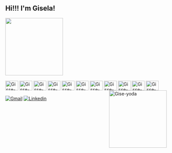 ## Hi!!! I'm Gisela!

<div>
    <a href="https://github.com/gissestephy"></a>
    <img height="180px" src="http://github-readme-stats.vercel.app/api/top-langs/?username=gissestephy&layout=compact&theme=dracula&langs_count=16"/>

<div style="display: inline_block"><br>
    <img align="center" height="30" width="40" alt="Gisse-HTML" src="https://cdn.jsdelivr.net/gh/devicons/devicon/icons/html5/html5-original.svg" > 
    <img align="center" height="30" width="40" alt="Gisse-CSS" src="https://cdn.jsdelivr.net/gh/devicons/devicon/icons/css3/css3-original.svg" > 
    <img align="center" height="30" width="40" alt="Gisse-B" src="https://cdn.jsdelivr.net/gh/devicons/devicon/icons/bootstrap/bootstrap-original.svg" >
    <img align="center" height="30" width="40" alt="Gisse-JS" src="https://cdn.jsdelivr.net/gh/devicons/devicon/icons/javascript/javascript-original.svg" >  
    <img align="center" height="30" width="40" alt="Gisse-Python" src="https://cdn.jsdelivr.net/gh/devicons/devicon/icons/python/python-original.svg" >
    <img align="center" height="30" width="40" alt="Gisse-PHP" src="https://cdn.jsdelivr.net/gh/devicons/devicon/icons/php/php-original.svg" >
    <img align="center" height="30" width="40" alt="Gisse-React" src="https://cdn.jsdelivr.net/gh/devicons/devicon/icons/react/react-original.svg" >
    <img align="center" height="30" width="40" alt="Gisse-Nodejs" src="https://cdn.jsdelivr.net/gh/devicons/devicon/icons/nodejs/nodejs-original.svg" >
    <img align="center" height="30" width="40" alt="Gisse-MySQL" src="https://cdn.jsdelivr.net/gh/devicons/devicon/icons/mysql/mysql-original.svg" >
    <img align="center" height="30" width="40" alt="Gisse-Django" src="https://cdn.jsdelivr.net/gh/devicons/devicon/icons/django/django-plain.svg" >
    <img align="center" height="30" width="40" alt="Gisse-Linux" src="https://cdn.jsdelivr.net/gh/devicons/devicon/icons/linux/linux-original.svg" >
    <img align="right" height="180px" alt="Gise-yoda" src="https://user-images.githubusercontent.com/103209971/196929944-37c63c4b-e03e-4512-9ce0-21ab452a2786.png">
    <br><br>
</div>

<div>
    <a href="mailto:gisela.s.colmeiro@gmail.com" target="_blank"><img src="https://img.shields.io/badge/Gmail-D14836?style=for-the-badge&logo=gmail&logoColor=white" alt="Gmail"></a>
    <a href="http://linkedin.com/giselacolmeiro" target="_blank"><img src="https://img.shields.io/badge/LinkedIn-0077B5?style=for-the-badge&logo=linkedin&logoColor=white" alt="Linkedin"></a>
</div>
